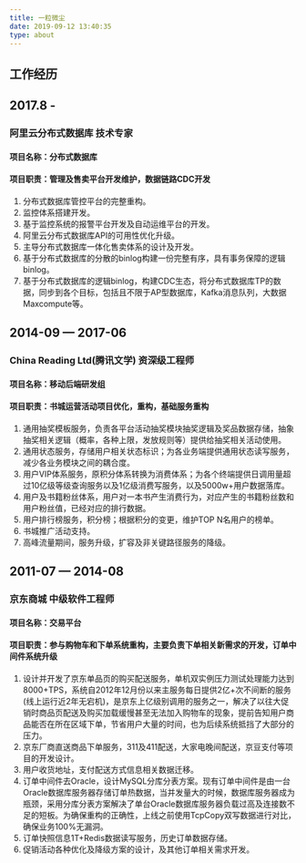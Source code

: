 ```yaml
---
title: 一粒微尘
date: 2019-09-12 13:40:35
type: about
---
```

## 工作经历

## 2017.8 -

### 阿里云分布式数据库		技术专家

#### 项目名称：分布式数据库

#### 项目职责：管理及售卖平台开发维护，数据链路CDC开发

1. 分布式数据库管控平台的完整重构。
2. 监控体系搭建开发。
3. 基于监控系统的报警平台开发及自动运维平台的开发。
4. 阿里云分布式数据库API的可用性优化升级。
5. 主导分布式数据库一体化售卖体系的设计及开发。
6. 基于分布式数据库的分散的binlog构建一份完整有序，具有事务保障的逻辑binlog。
7. 基于分布式数据库的逻辑binlog，构建CDC生态，将分布式数据库TP的数据，同步到各个目标，包括且不限于AP型数据库，Kafka消息队列，大数据Maxcompute等。

## 2014-09 — 2017-06

### China Reading Ltd(腾讯文学)		资深级工程师

#### 项目名称：移动后端研发组

#### 项目职责：书城运营活动项目优化，重构，基础服务重构

1. 通用抽奖模板服务，负责各平台活动抽奖模块抽奖逻辑及奖品数据存储，抽象抽奖相关逻辑（概率，各种上限，发放规则等）提供给抽奖相关活动使用。
2. 通用状态服务，存储用户相关状态标识；为各业务端提供通用状态读写服务，减少各业务模块之间的耦合度。
3. 用户VIP体系服务，原积分体系转换为消费体系；为各个终端提供日调用量超过10亿级等级查询服务以及1亿级消费写服务，以及5000w+用户数据落库。
4. 用户及书籍粉丝体系，用户对一本书产生消费行为，对应产生的书籍粉丝数和用户粉丝值，已经对应的排行数据。
5. 用户排行榜服务，积分榜；根据积分的变更，维护TOP N名用户的榜单。
6. 书城推广活动支持。
7. 高峰流量期间，服务升级，扩容及非关键路径服务的降级。

## 2011-07 — 2014-08

### 京东商城		中级软件工程师

#### 项目名称：交易平台

#### 项目职责：参与购物车和下单系统重构，主要负责下单相关新需求的开发，订单中间件系统升级

1. 设计并开发了京东单品页的购买配送服务，单机双实例压力测试处理能力达到8000+TPS，系统自2012年12月份以来主服务每日提供2亿+次不间断的服务(线上运行近2年无宕机)，是京东上亿级别调用的服务之一，解决了以往大促销时商品页配送及购买加载缓慢甚至无法加入购物车的现象，提前告知用户商品能否在所在区域下单，节省用户大量的时间，也为后续系统抵挡了大部分的压力。
2. 京东厂商直送商品下单服务，311及411配送，大家电晚间配送，京豆支付等项目的开发设计。
3. 用户收货地址，支付配送方式信息相关数据迁移。
4. 订单中间件去Oracle，设计MySQL分库分表方案。现有订单中间件是由一台Oracle数据库服务器存储订单热数据，当并发量大的时候，数据库服务器成为瓶颈，采用分库分表方案解决了单台Oracle数据库服务器负载过高及连接数不足的短板。为确保重构的正确性，上线之前使用TcpCopy双写数据进行对比，确保业务100%无漏洞。
5. 订单快照信息1T+Redis数据读写服务，历史订单数据存储。
6. 促销活动各种优化及降级方案的设计，及其他订单相关需求开发。